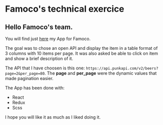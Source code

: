 # Famoco's technical exercice

## Hello Famoco's team.

You will find just [here](https://simonaertsbecode.github.io/Famoco/) my App for Famoco.

The goal was to chose an open API and display the item in a table format of 3 columns with 10 items per page. It was also asked be able to click on item and show a brief description of it.

The API that I have choosen is this one: `https://api.punkapi.com/v2/beers?page=2&per_page=80`.
The **page** and **per_page** were the dynamic values that made pagination easier.

The App has been done with:

-  React
-  Redux
-  Scss

I hope you will like it as much as I liked doing it.
